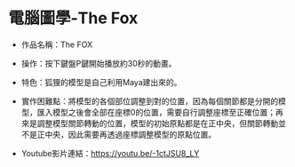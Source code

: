 # 電腦圖學-The Fox
- 作品名稱：The FOX

- 操作：按下鍵盤P鍵開始播放約30秒的動畫。

- 特色：狐狸的模型是自己利用Maya建出來的。

- 實作困難點：將模型的各個部位調整到對的位置，因為每個關節都是分開的模型，匯入模型之後會全部在座標0的位置，需要自行調整座標至正確位置；再來是調整模型關節轉動的位置，模型的初始原點都是在正中央，但關節轉動並不是正中央，因此需要再透過座標調整模型的原點位置。

- Youtube影片連結：https://youtu.be/-1ctJSU8_LY